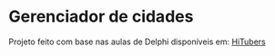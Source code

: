 # Gerenciador de cidades
Projeto feito com base nas aulas de Delphi disponíveis em: <a href="https://www.youtube.com/watch?v=hfnSxbAjIb8&list=PL1ruXhR2GyiIBiZbr-QnCk_K69IF5Z72t&index=17&ab_channel=HiTubers"> HiTubers<a/>
